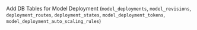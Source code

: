 Add DB Tables for Model Deployment (`model_deployments`, `model_revisions`, `deployment_routes`, `deployment_states`, `model_deployment_tokens`, `model_deployment_auto_scaling_rules`)
